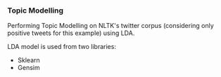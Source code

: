 ### Topic Modelling

Performing Topic Modelling on NLTK's twitter corpus (considering only positive tweets for this example) using LDA.

LDA model is used from two libraries:
- Sklearn
- Gensim

